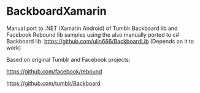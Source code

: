 # BackboardXamarin
Manual port to .NET (Xamarin Android) of Tumblr Backboard lib and Facebook Rebound lib samples using the also manually ported to c# Backboard lib:
https://github.com/ulin666/BackboardLib
(Depends on it to work)

Based on original Tumblr and Facebook projects:

https://github.com/facebook/rebound

https://github.com/tumblr/Backboard
